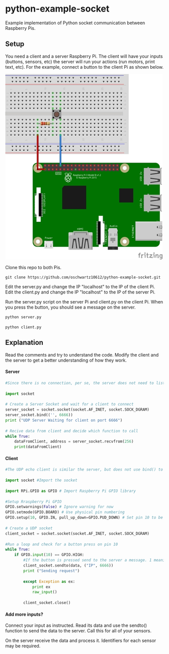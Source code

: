 # python-example-socket
Example implementation of Python socket communication between Raspberry Pis. 

## Setup
You need a client and a server Raspberry Pi. The client will have your inputs (buttons, sensors, etc) the server will run your actions (run motors, print text, etc). For the example, connect a button to the client Pi as shown below.

![Wiring Diagram](/assets/02_Push-button_bb-min.jpg)

Clone this repo to both Pis.

```
git clone https://github.com/oschwartz10612/python-example-socket.git
```

Edit the server.py and change the IP "localhost" to the IP of the client Pi. Edit the client.py and change the IP "localhost" to the IP of the server Pi.

Run the server.py script on the server Pi and client.py on the client Pi. When you press the button, you should see a message on the server.
```
python server.py

python client.py
```

## Explanation
Read the comments and try to understand the code. Modify the client and the server to get a better understanding of how they work.

#### Server
```python
#Since there is no connection, per se, the server does not need to listen for and accept connections. It only needs to use bind() to associate its socket with a port, and then wait for individual messages.

import socket

# Create a Server Socket and wait for a client to connect
server_socket = socket.socket(socket.AF_INET, socket.SOCK_DGRAM)
server_socket.bind(('', 6666))
print ("UDP Server Waiting for client on port 6666")

# Recive data from client and decide which function to call
while True:
    dataFromClient, address = server_socket.recvfrom(256)
    print(dataFromClient)
```

#### Client
```python
#The UDP echo client is similar the server, but does not use bind() to attach its socket to an address. It uses sendto() to deliver its message directly to the server, and recvfrom() to receive the response.

import socket #Import the socket

import RPi.GPIO as GPIO # Import Raspberry Pi GPIO library

#Setup Rraspberry Pi GPIO
GPIO.setwarnings(False) # Ignore warning for now
GPIO.setmode(GPIO.BOARD) # Use physical pin numbering
GPIO.setup(10, GPIO.IN, pull_up_down=GPIO.PUD_DOWN) # Set pin 10 to be an input pin and set initial value to be pulled low (off)

# Create a UDP socket
client_socket = socket.socket(socket.AF_INET, socket.SOCK_DGRAM)

#Run a loop and check for a button press on pin 10
while True:
    if GPIO.input(10) == GPIO.HIGH:
        #If the button is pressed send to the server a message. 1 meaning pressed.
        client_socket.sendto(data, ("IP", 6666))
        print ("Sending request")

        except Exception as ex:
            print ex
            raw_input()
        
        client_socket.close()
```

#### Add more inputs?
Connect your input as instructed. Read its data and use the sendto() function to send the data to the server. Call this for all of your sensors. 

On the server receive the data and process it. Identifiers for each sensor may be required.
